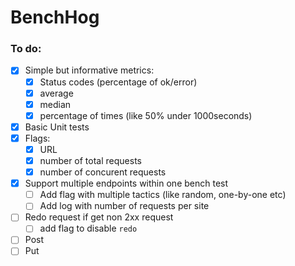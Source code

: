 # BenchHog

### To do:
* [x] Simple but informative metrics:
  * [x] Status codes (percentage of ok/error)
  * [x] average
  * [x] median
  * [x] percentage of times (like 50% under 1000seconds)
* [x] Basic Unit tests
* [x] Flags:
  * [x] URL
  * [x] number of total requests
  * [x] number of concurent requests
* [x] Support multiple endpoints within one bench test
  * [ ] Add flag with multiple tactics (like random, one-by-one etc)
  * [ ] Add log with number of requests per site
* [ ] Redo request if get non 2xx request
  * [ ] add flag to disable `redo`
* [ ] Post
* [ ] Put